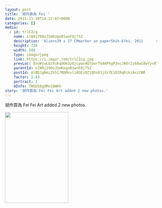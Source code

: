 ```yaml
---
layout: post
title: '胡作霏為 Fei ' 
date: 2011-11-30T14:22:07+0000 
categories: [] 
media:
  - id: trlCZcq
    name: olN9j290oJSmKogoB1wnFOj75Z
    description: 'Aliens39 x 27 CMmarker on paperShih-Efei, 2011      $US 100'   
    height: 720
    width: 504
    type: image/jpeg
    link: https://i.imgur.com/trlCZcq.jpg
    prevLoc: 8voWjwLQzXukqOOm3z6jcpwx4Q7pwrTG4APkgP3xcJA0r2z68wS8wYyv878xI8w9k6GpV1uZgG0KDzO4hz1lkMNx7qu04ZyEm25qCxAJK40qyMcPmojorzmGsKOExRrJGQhDAVOg5AljSwypqOnn2WfkqvEJw77AFY31qQYv0PUWwBqyBoXWUplyZ8ONnnFqNDN0oj0gtpqGY12vVgUy3ql7NK4nU813JOP3RvcYJwXN1kMV
    parentId: olN9j290oJSmKogoB1wnFOj75Z
    postId: AlBDJgNmz2h517RDMvvli0GEzQZ1QDs83jXz7E18IRqRzkzAxztBR
    factor: 1.43
    portrait: 1
    mInfo: TWSD58gUMv1QWKh
story: '胡作霏為 Fei Fei Art added 2 new photos.'  
---
```


胡作霏為 Fei Fei Art added 2 new photos.


[//]: #media:  
<a href="https://i.imgur.com/trlCZcq.jpg"><img src="https://i.imgur.com/trlCZcq.jpg" height="300" width="210" /></a> 
 
